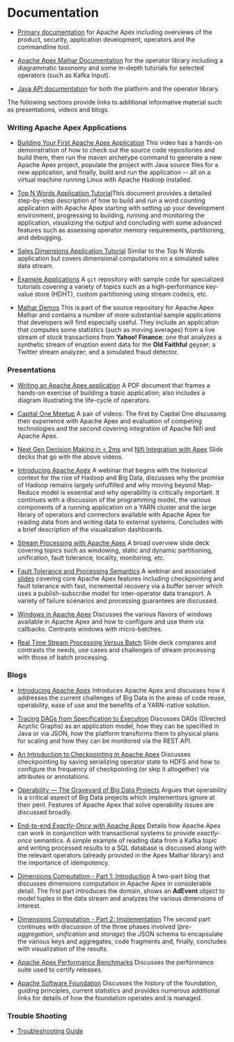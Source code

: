# Documentation

- [Primary documentation](/docs/apex/) for Apache Apex including overviews of the product,
security, application development, operators and the commandline tool.

- [Apache Apex Malhar Documentation](/docs/malhar/) for the  operator library including a
diagrammatic taxonomy and some in-depth tutorials for selected operators (such as Kafka Input).

- <a href="https://www.datatorrent.com/docs/apidocs/" rel="nofollow">Java API documentation</a>
for both the platform and the operator library.

The following sections provide links to additional informative material such as
presentations, videos and blogs.

### Writing Apache Apex Applications

- [Building Your First Apache Apex Application](https://youtu.be/LwRWBudOjg4) This video has a hands-on demonstration of how to check out the source code
repositories and build them, then run the maven archetype command
to generate a new Apache Apex project, populate the project with Java source files
for a new application, and finally, build and run the application -- all on a
virtual machine running Linux with Apache Hadoop installed. 

- <a href="http://docs.datatorrent.com/tutorials/topnwords/" rel="nofollow">Top N Words Application Tutorial</a>This document provides a detailed step-by-step description of how to build and run a
word counting application with Apache Apex starting with setting up your development environment,
progressing to building, running and monitoring the application, visualizing the output and
concluding with some advanced features such as assessing operator memory requirements,
partitioning, and debugging.

- <a href="http://docs.datatorrent.com/tutorials/salesdimensions/" rel="nofollow">Sales Dimensions Application Tutorial</a> Similar to the Top N Words application but covers
dimensional computations on a simulated sales data stream.

- <a href="https://github.com/DataTorrent/examples" rel="nofollow">Example Applications</a> A `git` repository with sample code for specialized tutorials covering a
variety of topics such as a high-performance key-value store (HDHT), custom
partitioning using stream codecs, etc.

- [Malhar Demos](https://github.com/apache/incubator-apex-malhar/tree/master/demos) This is part of the source repository for Apache Apex Malhar and contains a number
of more substantial sample applications that developers will find especially useful.
They include an application that computes some
statistics (such as moving averages) from a live stream of stock transactions from
**Yahoo! Finance**; one that analyzes a synthetic stream of eruption event data for
the **Old Faithful** geyser; a Twitter stream analyzer; and a simulated fraud
detector.

### Presentations

- [Writing an Apache Apex application](http://files.meetup.com/18978602/University%20program%20-%20Writing%20an%20Apache%20Apex%20application.pdf) A PDF document that
frames a hands-on exercise of building a basic application; also includes a diagram
illustrating the life-cycle of operators.

- [Capital One Meetup](https://www.youtube.com/watch?v=KkjhyBLupvs) A pair of videos: The first by Capital One discussing their experience
with Apache Apex and evaluation of competing technologies and the second covering
integration of Apache Nifi and Apache Apex.

- [Next Gen Decision Making in < 2ms](http://www.slideshare.net/ApacheApex/capital-ones-next-generation-decision-in-less-than-2-ms) and [Nifi Integration with Apex](http://www.slideshare.net/ApacheApex/integrating-ni-fiandapex-by-bryan-bende) Slide decks that go with the above videos.

- [Introducing Apache Apex](https://www.brighttalk.com/webcast/13685/190407) A webinar that begins with the historical context for the rise of Hadoop and Big Data,
discusses why the promise of Hadoop remains largely unfulfilled and why moving beyond
Map-Reduce model is essential and why operability is critically important. It continues
with a discussion of the programming model, the various components of a running application
on a YARN cluster and the large library of operators and connectors available with
Apache Apex for reading data from and writing data to external systems. Concludes with
a brief description of the visualization dashboards.

- [Stream Processing with Apache Apex](http://www.slideshare.net/PramodImmaneni/meetup-59089806) A broad overview slide deck covering topics such as windowing, static and dynamic
partitioning, unification, fault tolerance, locality, monitoring, etc.

- [Fault Tolerance and Processing Semantics](https://www.brighttalk.com/webcast/13685/194115) A webinar and associated
[slides](http://www.slideshare.net/ApacheApexOrganizer/webinar-fault-toleranceandprocessingsemantics) covering core Apache Apex features including checkpointing and fault tolerance with fast,
incremental recovery via a buffer server which uses a publish-subscribe model for
inter-operator data transport. A variety of failure scenarios and processing guarantees
are discussed.

- [Windows in Apache Apex](http://www.slideshare.net/DevendraVyavahare/windowing-in-apex) Discusses the various flavors of windows available in Apache Apex and how to configure and
use them via callbacks. Contrasts windows with micro-batches.

- [Real Time Stream Processing Versus Batch](http://www.slideshare.net/DevendraVyavahare/batch-processing-vs-real-time-data-processing-streaming) Slide deck compares and contrasts the needs, use cases and challenges of stream processing
with those of batch processing.

### Blogs

- <a href="https://www.datatorrent.com/blog/introducing-apache-apex-incubating/" rel="nofollow">Introducing Apache Apex</a> Introduces Apache Apex and discusses how it addresses the current
challenges of Big Data in the areas of code reuse, operability, ease of use and the benefits
of a YARN-native solution.

- <a href="https://www.datatorrent.com/blog/tracing-dags-from-specification-to-execution/" rel="nofollow">Tracing DAGs from Specification to Execution</a> Discusses DAGs (Directed
Acyclic Graphs) as an application model, how they can be specified
in Java or via JSON, how the platform transforms them to physical plans for scaling and
how they can be monitored via the REST API.

- <a href="https://www.datatorrent.com/blog/blog-introduction-to-checkpoint/" rel="nofollow">An Introduction to Checkpointing in Apache Apex</a> Discusses checkpointing by saving serializing
operator state to HDFS and how to configure the frequency of checkpointing (or skip it
altogether) via attributes or annotations.

- <a href="https://www.datatorrent.com/blog/blog-operability-the-graveyard-of-big-data-projects" rel="nofollow">Operability — The Graveyard of Big Data Projects</a> Argues that operability
is a critical aspect of Big Data projects which implementors ignore at their peril. Features
of Apache Apex that solve operability issues are discussed broadly.

- <a href="https://www.datatorrent.com/blog/end-to-end-exactly-once-with-apache-apex" rel="nofollow"> End-to-end _Exactly-Once_ with Apache Apex</a> Details how Apache Apex can work in
conjunction with transactional systems to provide _exactly-once_ semantics. A simple example
of reading data from a Kafka topic and writing processed results to a SQL database is discussed
along with the relevant operators (already provided in the Apex Malhar library) and the
importance of idempotency.

- <a href="https://www.datatorrent.com/blog/blog-dimensions-computation-aggregate-navigator-part-1-intro/" rel="nofollow">Dimensions Computation - Part 1: Introduction</a> A two-part blog
that discusses dimensions computation in Apache Apex in considerable detail. The first part
introduces the domain, shows an **AdEvent** object to model tuples in the data stream and
analyzes the various dimensions of interest.

- <a href="https://www.datatorrent.com/blog/dimensions-computation-aggregate-navigator-part-2-implementation/" rel="nofollow">Dimensions Computation - Part 2: Implementation</a> The second
part continues with discussion of the three phases involved (_pre-aggregation_,
_unification_ and _storage_) the JSON schema to encapsulate the various keys and
aggregates, code fragments and, finally, concludes with visualization of the results.

- <a href="https://www.datatorrent.com/blog/blog-apex-performance-benchmark" rel="nofollow">Apache Apex Performance Benchmarks</a> Discusses the performance suite used to certify releases.

- <a href="https://blogs.apache.org/foundation/entry/celebrating_17_years_of_the">Apache Software Foundation</a> Discusses the history of the foundation, guiding principles, current
statistics and provides numerous additional links for details of how the foundation operates
and is managed.

### Trouble Shooting

- <a href="http://docs.datatorrent.com/troubleshooting/" rel="nofollow">Troubleshooting Guide</a>
